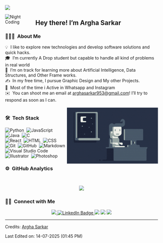 <img align ="center" src="https://user-images.githubusercontent.com/6434778/42911228-b93031b2-8b1c-11e8-8930-5592b84c5e54.gif">
<p><img alt="Night Coding" src="https://cdn.vectorstock.com/i/500p/41/17/abstract-cyber-hacker-vector-50654117.jpg" width="100" align ="left"></p><h2>Hey there! I’m Argha Sarkar</h2><p></p>

<h3 id="-about-me">👨🏻‍💻 &nbsp;About Me</h3>
<p>💡 &nbsp;I like to explore new technologies and develop software solutions and quick hacks.<br>
🎓 &nbsp;I’m currently A Drop student but capable to handle all kind of problems in real world<br>
🌱 &nbsp;I’m on track for learning more about Artificial Intelligence, Data Structures, and Other Frame works.<br>
✍️ &nbsp;In my free time, I pursue Graphic Design and My other Projects.<br>
💬 &nbsp;Most of the time i Active in Whatsapp and  Instagram <br>
✉️ &nbsp;You can shoot me an email at <a href="mailto:arghasarkar953@gamil.com">arghasarkar953@gmail.com</a>! I’ll try to respond as soon as I can.<br>
<br>
<img alt="Night Coding" src="https://raw.githubusercontent.com/AVS1508/AVS1508/master/assets/Night-Coding.gif" align="right">
<h3 id="-tech-stack">🛠 &nbsp;Tech Stack</h3>
<p><img src="https://img.shields.io/badge/-Python-05122A?style=flat&amp;logo=python" alt="Python">&nbsp;
<img src="https://img.shields.io/badge/-JavaScript-05122A?style=flat&amp;logo=javascript" alt="JavaScript">&nbsp;
<img src="https://img.shields.io/badge/-Java-05122A?style=flat&amp;logo=Java&amp;logoColor=FFA518" alt="Java">&nbsp;
<img src="https://img.shields.io/badge/-C-05122A?style=flat&amp;logo=C&amp;logoColor=A8B9CC" alt="C">&nbsp;
<br>
<img src="https://img.shields.io/badge/-React-05122A?style=flat&amp;logo=react" alt="React">&nbsp;
<img src="https://img.shields.io/badge/-HTML-05122A?style=flat&amp;logo=HTML5" alt="HTML">&nbsp;
<img src="https://img.shields.io/badge/-CSS-05122A?style=flat&amp;logo=CSS3&amp;logoColor=1572B6" alt="CSS">&nbsp;
<img src="https://img.shields.io/badge/-Git-05122A?style=flat&amp;logo=git" alt="Git">&nbsp;
<img src="https://img.shields.io/badge/-GitHub-05122A?style=flat&amp;logo=github" alt="GitHub">&nbsp;
<img src="https://img.shields.io/badge/-Markdown-05122A?style=flat&amp;logo=markdown" alt="Markdown">
<img src="https://img.shields.io/badge/-Visual%20Studio%20Code-05122A?style=flat&amp;logo=visual-studio-code&amp;logoColor=007ACC" alt="Visual Studio Code">&nbsp;
<img src="https://img.shields.io/badge/-Illustrator-05122A?style=flat&amp;logo=adobe-illustrator" alt="Illustrator">&nbsp;
<img src="https://img.shields.io/badge/-Photoshop-05122A?style=flat&amp;logo=adobe-photoshop" alt="Photoshop">&nbsp;
<h3 id="️-github-analytics">⚙️ &nbsp;GitHub Analytics</h3><br>
<p align="center">
<a href="https://github.com/AVS1508">
  <img height="180em" src="https://github-readme-stats-eight-theta.vercel.app/api?username=argha-sarkar-2006&amp;show_icons=true&amp;theme=algolia&amp;include_all_commits=true&amp;count_private=true">
  
</a>
</p>
<h3 id="-connect-with-me">🤝🏻 &nbsp;Connect with Me</h3>
<p align="center">
<a href="https://projects-86t4pflz2-argha-sarkar-2006s-projects.vercel.app">
  <img src="https://img.shields.io/badge/-arghasarkar.com-26c538?style=flat&logo=Google-Chrome&logoColor=white">
</a>
<a href="https://www.linkedin.com/in/argha-sarkar-867555343/" target="_blank">
  <img src="https://img.shields.io/badge/-Argha_sarkar(Linked_In)-0A66C2?style=flat&logo=&logoColor=white" alt="LinkedIn Badge"/>
</a>
<a href="mailto:arghasarkar953@gmail.com"><img src="https://img.shields.io/badge/Argha sarkar-D14836?style=flat&amp;logo=Gmail&amp;logoColor=white"></a>
<a href="https://instagram.com/argha_0002"><img src="https://img.shields.io/badge/Argha_0002-E4405F?style=flat&amp;logo=Instagram&amp;logoColor=white"></a>
<a href="https://www.facebook.com/profile.php?id=100023490275383"><img src="https://img.shields.io/badge/-Argha Sarkar-1877F2?style=flat&amp;logo=Facebook&amp;logoColor=white"></a>

</p>
<hr>
<p>Credits: <a href="https://github.com/argha-sarkar-2006">Argha Sarkar</a></p>
<p>Last Edited on: 14-07-2025  (01:45 PM)</p> 